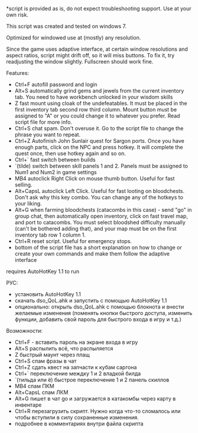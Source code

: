 *script is provided as is, do not expect troubleshooting support. Use at your own risk.


This script was created and tested on windows 7. 

Optimized for windowed use at (mostly) any resolution. 

Since the game uses adaptive interface, at certain window resolutions and aspect ratios, script might drift off, so it will miss buttons. To fix it, try readjusting the window slightly. Fullscreen should work fine.

Features:
- Ctrl+F	autofill password and login
- Alt+S 	automatically grind gems and jewels from the current inventory tab. You need to have workbench unlocked in your wisdom skills
- Z     	fast mount using cloak of the undefeatables. It must be placed in the first inventory tab second row third column. Mount button must be assigned to "A" or you could change it to whatever you prefer. Read script file for more info.
- Ctrl+S	chat spam. Don't overuse it. Go to the script file to change the phrase you want to repeat.
- Ctrl+Z	Autofinish John Sunlair quest for Sargon ports. Once you have enough parts, click on the NPC and press hotkey. It will complete the quest once, then use hotkey again and so on.
- Ctrl+`	fast switch between builds
- `(tilde)	switch between skill panels 1 and 2. Panels must be assigned to Num1 and Num2 in game settings
- MB4    	autoclick Right Click on mouse thumb button. Useful for fast selling.
- Alt+CapsL	autoclick Left Click. Useful for fast looting on bloodchests. Don't ask why this key combo. You can change any of the hotkeys to your liking.
- Alt+G		when farming bloodchests (catacombs in this case) - send "go" in group chat, then automatically open inventory, click on fast travel map, and port to catacombs. You must select bloodshed difficulty manually (can't be bothered adding that), and your map must be on the first inventory tab row 1 column 1.
- Ctrl+R	reset script. Useful for emergency stops.
- bottom of the script file has a short explanation on how to change or create your own commands and make them follow the adaptive interface


requires AutoHotKey 1.1 to run


РУС:
- установить AutoHotKey 1.1
- скачать  dso_QoL.ahk и запустить с помощью AutoHotKey 1.1
- опционально: открыть dso_QoL.ahk с помощью блокнота и внести желаемые изменения (поменять кнопки быстрого доступа, изменить функции, добавить свой пароль для быстрого входа в игру и т.д.)

Возможности:
- Ctrl+F	- вставить пароль на экране входа в игру
- Alt+S 	распылить всё, что распыляется
- Z     	быстрый маунт через плащ
- Ctrl+S	спам фразы в чат
- Ctrl+Z	сдать квест на запчасти к кубам саргона
- Ctrl+`	переключение междку 1 и 2 владкой билда
- `(тильда или ё)	быстрое переключение 1 и 2 панель скиллов
- MB4    	спам ПКМ
- Alt+CapsL	спам ЛКМ
- Alt+G		пишет в чат go и загружается в катакомбы через карту в инвентаре 
- Ctrl+R	перезагрузить скрипт. Нужно когда что-то сломалось или чтобы вступили в силу сохраненные изменения.
- подробнее в комментариях внутри файла скрипта
